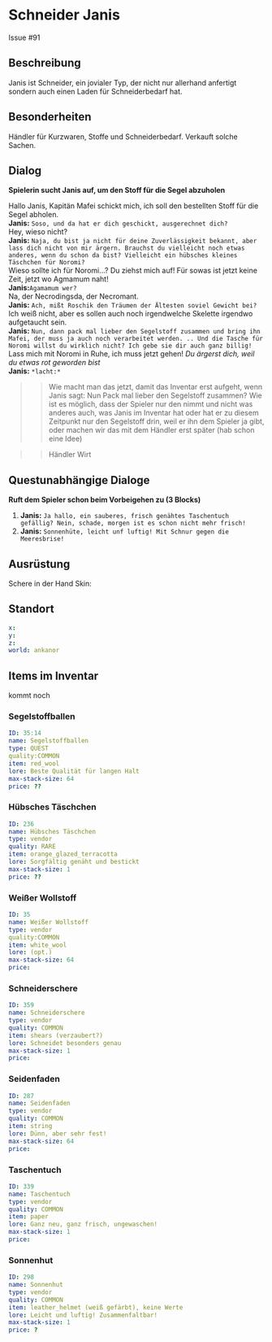 # Schneider Janis
Issue #91

## Beschreibung

Janis ist Schneider, ein jovialer Typ, der nicht nur allerhand anfertigt sondern auch einen Laden für Schneiderbedarf hat. 

## Besonderheiten

Händler für Kurzwaren, Stoffe und Schneiderbedarf.
Verkauft solche Sachen.

## Dialog

**Spielerin sucht Janis auf, um den Stoff für die Segel abzuholen**

Hallo Janis, Kapitän Mafei schickt mich, ich soll den bestellten Stoff für die Segel abholen.   
**Janis:** `Soso, und da hat er dich geschickt, ausgerechnet dich?`   
Hey, wieso nicht?    
**Janis:** `Naja, du bist ja nicht für deine Zuverlässigkeit bekannt, aber lass dich nicht von mir ärgern. Brauchst du vielleicht noch etwas anderes, wenn du schon da bist? Vielleicht ein hübsches kleines Täschchen für Noromi?`   
Wieso sollte ich für Noromi...?  Du ziehst mich auf! Für sowas ist jetzt keine Zeit, jetzt wo Agmamum naht!   
**Janis:**`Agamamum wer?`   
Na, der Necrodingsda, der Necromant.   
**Janis:** `Ach, mißt Roschik den Träumen der Ältesten soviel Gewicht bei?`   
Ich weiß nicht, aber es sollen auch noch irgendwelche Skelette irgendwo aufgetaucht sein.   
**Janis:** `Nun, dann pack mal lieber den Segelstoff zusammen und bring ihn Mafei, der muss ja auch noch verarbeitet werden. .. Und die Tasche für Noromi willst du wirklich nicht? Ich gebe sie dir auch ganz billig!`   
Lass mich mit Noromi in Ruhe, ich muss jetzt gehen! *Du ärgerst dich, weil du etwas rot geworden bist*   
**Janis:** `*lacht:*`   

>> Wie macht man das jetzt, damit das Inventar erst aufgeht, wenn Janis sagt: Nun Pack mal lieber den Segelstoff zusammen? Wie ist es möglich, dass der Spieler nur den nimmt und nicht was anderes auch, was Janis im Inventar hat oder hat er zu diesem Zeitpunkt nur den Segelstoff drin, weil er ihn dem Spieler ja gibt, oder machen wir das mit dem Händler erst später (hab schon eine Idee)

>> Händler Wirt

## Questunabhängige Dialoge

**Ruft dem Spieler schon beim Vorbeigehen zu (3 Blocks)**

1. **Janis:** `Ja hallo, ein sauberes, frisch genähtes Taschentuch gefällig? Nein, schade, morgen ist es schon nicht mehr frisch!`
2. **Janis:** `Sonnenhüte, leicht unf luftig! Mit Schnur gegen die Meeresbrise!`



## Ausrüstung
Schere in der Hand
Skin:
## Standort

```yml
x: 
y: 
z: 
world: ankanor
```

## Items im Inventar

kommt noch

### Segelstoffballen

```yml
ID: 35:14
name: Segelstoffballen
type: QUEST
quality:COMMON
item: red_wool
lore: Beste Qualität für langen Halt
max-stack-size: 64
price: ??
```

### Hübsches Täschchen

```yml
ID: 236
name: Hübsches Täschchen
type: vendor
quality: RARE 
item: orange_glazed_terracotta
lore: Sorgfältig genäht und bestickt
max-stack-size: 1
price: ??
```
### Weißer Wollstoff

```yml
ID: 35
name: Weißer Wollstoff
type: vendor
quality:COMMON
item: white_wool
lore: (opt.)
max-stack-size: 64
price: 
```
### Schneiderschere

```yml
ID: 359
name: Schneiderschere
type: vendor
quality: COMMON
item: shears (verzaubert?)
lore: Schneidet besonders genau
max-stack-size: 1
price: 
```
### Seidenfaden

```yml
ID: 287
name: Seidenfaden
type: vendor
quality: COMMON
item: string
lore: Dünn, aber sehr fest!
max-stack-size: 64
price: 
```
### Taschentuch

```yml
ID: 339
name: Taschentuch
type: vendor
quality: COMMON
item: paper
lore: Ganz neu, ganz frisch, ungewaschen!
max-stack-size: 1
price: 
```
### Sonnenhut

```yml
ID: 298
name: Sonnenhut
type: vendor
quality: COMMON
item: leather_helmet (weiß gefärbt), keine Werte
lore: Leicht und luftig! Zusammenfaltbar!
max-stack-size: 1
price: ?
```